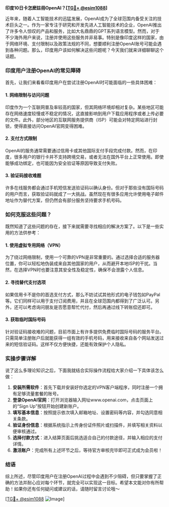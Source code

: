 **印度10日卡怎麽註冊OpenAI？[[TG💪+ @esim1088](https://t.me/s/esim1088)]**

近年来，随着人工智能技术的迅猛发展，OpenAI成为了全球范围内备受关注的技术巨头之一。作为一家专注于研究和开发先进人工智能技术的企业，OpenAI推出了许多令人惊叹的产品和服务，比如大名鼎鼎的GPT系列语言模型。然而，对于不少海外用户来说，注册并使用这些服务并非易事。特别是像印度这样的国家，由于网络环境、支付限制以及政策法规的不同，想要顺利注册OpenAI账号可能会遇到各种问题。那么，印度用户该如何解决这些问题呢？今天我们就来详细聊聊这个话题。

### 印度用户注册OpenAI的常见障碍

首先，让我们来看看印度用户在尝试注册OpenAI时可能面临的一些具体困难：

#### 1. 网络限制与访问问题
印度作为一个互联网普及率较高的国家，但其网络环境却相对复杂。某些地区可能存在网络速度较慢或不稳定的情况，这直接影响到用户下载应用程序或者上传必要的文件。此外，部分地区的互联网服务提供商（ISP）可能会对特定网站进行封锁，使得直接访问OpenAI官网变得困难。

#### 2. 支付方式限制
OpenAI的服务通常需要通过信用卡或其他国际支付手段完成付款。然而，在印度，很多用户的银行卡并不支持跨境交易，或者无法在国外平台上正常使用。即使能够成功绑定，也可能因为安全验证等原因导致支付失败。

#### 3. 验证码接收难题
许多在线服务都会通过手机短信发送验证码以确认身份。但对于那些没有国际号码的用户而言，获取验证码就成了一大挑战。虽然现在有很多应用允许使用电子邮件地址作为替代方案，但仍然会有部分服务坚持要求手机号码。

### 如何克服这些问题？

既然知道了这些问题的存在，接下来就需要寻找相应的解决方案了。以下是一些实用的方法供参考：

#### 1. 使用虚拟专用网络（VPN）
为了绕过网络限制，使用一个可靠的VPN是非常重要的。通过选择合适的服务器位置，你可以轻松地伪装成来自其他国家的用户，从而避开本地ISP的干扰。当然，在选择VPN时也要注意其安全性及稳定性，确保不会泄露个人信息。

#### 2. 寻找替代支付选项
如果信用卡不是你的首选支付方式，那么不妨试试其他形式的电子钱包如PayPal等。它们同样可以用于支付订阅费用，并且在全球范围内都得到了广泛认可。另外，还可以考虑询问朋友是否愿意帮忙代付，然后再通过线下转账偿还即可。

#### 3. 获取临时国际号码
针对验证码接收难的问题，目前市面上有许多提供免费临时国际号码的服务平台。只需简单注册账户后就能获得一组有效的手机号码，用来接收来自各个网站发送过来的短信验证码。这样不仅方便快捷，还能有效保护个人隐私。

### 实操步骤详解

说了这么多理论知识之后，下面我就结合实际操作流程给大家介绍一下具体该怎么做：

1. **安装所需软件**：首先下载并安装好你选定的VPN客户端程序，同时注册一个拥有足够流量套餐的账号。
2. **登录OpenAI官网**：打开浏览器输入网址www.openai.com，点击页面上的“Sign Up”按钮开始创建新账户。
3. **填写基本信息**：按照提示依次填入邮箱地址、设置密码等内容，并勾选同意相关条款。
4. **验证身份信息**：根据系统指示上传身份证件照片或扫描件，并填写相关资料以便审核通过。
5. **选择付款方式**：进入结算页面后挑选适合自己的付款途径，并输入相应的支付详情。
6. **激活账户**：完成所有上述环节之后，等待官方审核完毕即可正式成为会员啦！

### 结语

综上所述，尽管印度用户在注册OpenAI过程中会遇到不少阻碍，但只要掌握了正确的方法并耐心应对每个环节，就完全可以实现这一目标。希望本文能对你有所帮助！如果你还有任何疑问或建议的话，请随时留言讨论哦～ 

[[TG💪+ @esim1088](https://t.me/s/esim1088) ![Image](https://i.postimg.cc/4NQfJmqS/Snipaste-2025-05-13-00-14-12.png)]